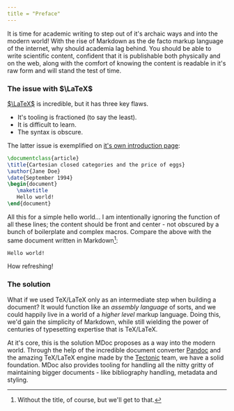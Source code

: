 ```yaml
---
title = "Preface"
---
```


It is time for academic writing to step out of it's archaic ways and into the modern world! With the rise of Markdown as the de facto markup language of the internet, why should academia lag behind. You should be able to write scientific content, confident that it is publishable both physically and on the web, along with the comfort of knowing the content is readable in it's raw form and will stand the test of time.

### The issue with $\LaTeX$

[$\LaTeX$](https://www.latex-project.org/) is incredible, but it has three key flaws.

- It's tooling is fractioned (to say the least).
- It is difficult to learn. 
- The syntax is obscure.

The latter issue is exemplified on [it's own introduction page](https://www.latex-project.org/about/):

```tex
\documentclass{article}
\title{Cartesian closed categories and the price of eggs}
\author{Jane Doe}
\date{September 1994}
\begin{document}
   \maketitle
   Hello world!
\end{document}
```

All this for a simple hello world... I am intentionally ignoring the function of all these lines; the content should be front and center - not obscured by a bunch of boilerplate and complex macros. Compare the above with the same document written in Markdown[^1]:

```markdown
Hello world!
```

How refreshing! 

[^1]: Without the title, of course, but we'll get to that.

### The solution

What if we used TeX/LaTeX only as an intermediate step when building a document? It would function like an *assembly language* of sorts, and we could happily live in a world of a *higher level* markup language. Doing this, we'd gain the simplicity of Markdown, while still wielding the power of centuries of typesetting expertise that is TeX/LaTeX.

At it's core, this is the solution MDoc proposes as a way into the modern world. Through the help of the incredible document converter [Pandoc](https://pandoc.org/) and the amazing TeX/LaTeX engine made by the [Tectonic](https://github.com/tectonic-typesetting/tectonic) team, we have a solid foundation. MDoc also provides tooling for handling all the nitty gritty of maintaining bigger documents - like bibliography handling, metadata and styling.
